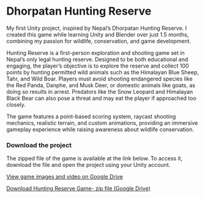 <h1>Dhorpatan Hunting Reserve</h1>

My first Unity project, inspired by Nepal’s Dhorpatan Hunting Reserve. I created this game while learning Unity and Blender over just 1.5 months, combining my passion for wildlife, conservation, and game development.

Hunting Reserve is a first-person exploration and shooting game set in Nepal’s only legal hunting reserve. Designed to be both educational and engaging, the player’s objective is to explore the reserve and collect 100 points by hunting permitted wild animals such as the Himalayan Blue Sheep, Tahr, and Wild Boar. Players must avoid shooting endangered species like the Red Panda, Danphe, and Musk Deer, or domestic animals like goats, as doing so results in arrest. Predators like the Snow Leopard and Himalayan Black Bear can also pose a threat and may eat the player if approached too closely.

The game features a point-based scoring system, raycast shooting mechanics, realistic terrain, and custom animations, providing an immersive gameplay experience while raising awareness about wildlife conservation.

<h3>Download the project </h3>
The zipped file of the game is available at the link below. To access it, download the file and open the project using your Unity account.

[View game images and video on Google Drive](https://drive.google.com/drive/folders/12gwkUJnMsiQhGyrT9DPqc2rJW7cKGwsO?usp=sharing)

[Download Hunting Reserve Game- zip file (Google Drive)](https://drive.google.com/file/d/1F0tdmJuk5AXoVByyBu4rME1ZnIq8N4-8/view?usp=sharing)
